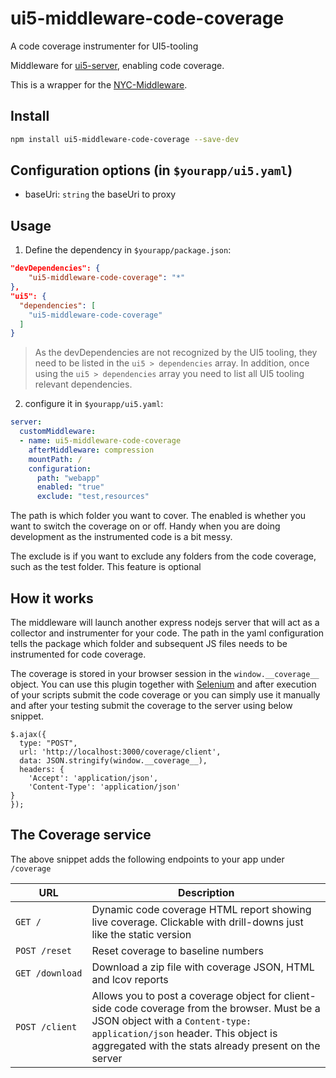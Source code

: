 # ui5-middleware-code-coverage
A code coverage instrumenter for UI5-tooling

Middleware for [ui5-server](https://github.com/SAP/ui5-server), enabling code coverage.

This is a wrapper for the [NYC-Middleware](https://www.npmjs.com/package/nyc-middleware). 

## Install

```bash
npm install ui5-middleware-code-coverage --save-dev
```

## Configuration options (in `$yourapp/ui5.yaml`)

- baseUri: `string`
  the baseUri to proxy

## Usage

1. Define the dependency in `$yourapp/package.json`:

```json
"devDependencies": {
    "ui5-middleware-code-coverage": "*"
},
"ui5": {
  "dependencies": [
    "ui5-middleware-code-coverage"
  ]
}
```

> As the devDependencies are not recognized by the UI5 tooling, they need to be listed in the `ui5 > dependencies` array. In addition, once using the `ui5 > dependencies` array you need to list all UI5 tooling relevant dependencies.

2. configure it in `$yourapp/ui5.yaml`:

```yaml
server:
  customMiddleware:
  - name: ui5-middleware-code-coverage
    afterMiddleware: compression
    mountPath: /
    configuration:
      path: "webapp"
      enabled: "true"
      exclude: "test,resources"


```

The path is which folder you want to cover. The enabled is whether you want to switch the coverage on or off. Handy when you are doing development as the instrumented code is a bit messy.

The exclude is if you want to exclude any folders from the code coverage, such as the test folder. This feature is optional

## How it works
The middleware will launch another express nodejs server that will act as a collector and instrumenter for your code. The path in the yaml configuration tells the package which folder and subsequent JS files needs to be instrumented for code coverage. 

The coverage is stored in your browser session in the `window.__coverage__` object. You can use this plugin together with [Selenium](https://medium.com/@the1mills/front-end-javascript-test-coverage-with-istanbul-selenium-4b2be44e3e98) and after execution of your scripts submit the code coverage or you can simply use it manually and after your testing submit the coverage to the server using below snippet.

```
$.ajax({
  type: "POST",
  url: 'http://localhost:3000/coverage/client',
  data: JSON.stringify(window.__coverage__),
  headers: {
    'Accept': 'application/json',
    'Content-Type': 'application/json'
}
});
```

## The Coverage service
The above snippet adds the following endpoints to your app under `/coverage`

<table>
<thead>
    <tr>
        <th>URL</th>
        <th>Description</th>
    </tr>
</thead>
<tbody>
    <tr>
        <td><code>GET&nbsp;/</code></td>
        <td>
            Dynamic code coverage HTML report showing live coverage.
            Clickable  with drill-downs just like the static version
        </td>
    </tr>
    <tr>
        <td><code>POST&nbsp;/reset</code></td>
        <td>Reset coverage to baseline numbers</td>
    </tr>
    <tr>
        <td><code>GET&nbsp;/download</code></td>
        <td>Download a zip file with coverage JSON, HTML and lcov reports</td>
    </tr>
    <tr>
        <td><code>POST&nbsp;/client</code></td>
        <td>
            Allows you to post a coverage object for client-side code coverage from the browser.
            Must be a JSON object with a <code>Content-type: application/json</code> header.
            This object is aggregated with the stats already present on the server
        </td>
    </tr>
</tbody>
</table>
